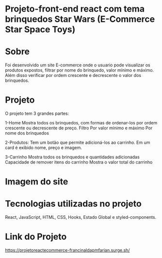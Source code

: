 # Projeto-front-end react com tema brinquedos Star Wars (E-Commerce Star Space Toys)

# Sobre

Foi desenvolvido um site E-commerce onde o usuario pode visualizar os produtos expostos, filtrar por nome do brinquedo, valor mínimo e máximo. Além disso verificar por ordem crescente e decrescente o valor dos brinquedos.

# Projeto

O projeto tem 3 grandes partes:

1-Home
Mostra todos os brinquedos, com formas de ordenar-los por ordem crescente ou decrescente de preço.
Filtro
Por valor mínimo e máximo
Por nome dos brinquedos

2-Produtos:
Tem um botão que permite adicioná-los ao carrinho.
Em um card é exibido nome, preço e imagem.

3-Carrinho
Mostra todos os brinquedos e quantidades adicionadas
Capacidade de remover itens do carrinho
Mostra o valor total do carrinho

# Imagem do site

# Tecnologias utilizadas no projeto
React, JavaScript, HTML, CSS, Hooks, Estado Global e styled-components.

# Link do Projeto

https://projetoreactecommerce-francinaldapmfarian.surge.sh/

